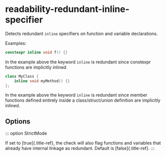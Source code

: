 # readability-redundant-inline-specifier

Detects redundant `inline` specifiers on function and variable
declarations.

Examples:

```c++
constexpr inline void f() {}
```

In the example above the keyword `inline` is redundant since constexpr
functions are implicitly inlined

```c++
class MyClass {
    inline void myMethod() {}
};
```

In the example above the keyword `inline` is redundant since member
functions defined entirely inside a class/struct/union definition are
implicitly inlined.

## Options

::: option
StrictMode

If set to [true]{.title-ref}, the check will also flag functions and
variables that already have internal linkage as redundant. Default is
[false]{.title-ref}.
:::

